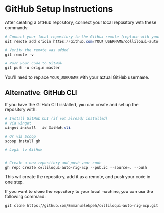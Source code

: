 # GitHub Setup Instructions

After creating a GitHub repository, connect your local repository with these commands:

```powershell
# Connect your local repository to the GitHub remote (replace with your GitHub username)
git remote add origin https://github.com/YOUR_USERNAME/colliloqui-auto-rig-mcp.git

# Verify the remote was added
git remote -v

# Push your code to GitHub
git push -u origin master
```

You'll need to replace `YOUR_USERNAME` with your actual GitHub username.

## Alternative: GitHub CLI

If you have the GitHub CLI installed, you can create and set up the repository with:

```powershell
# Install GitHub CLI (if not already installed)
# Via winget
winget install --id GitHub.cli

# Or via Scoop
scoop install gh

# Login to GitHub


# Create a new repository and push your code
gh repo create colliloqui-auto-rig-mcp --public --source=. --push
```

This will create the repository, add it as a remote, and push your code in one step. 

If you want to clone the repository to your local machine, you can use the following command:

```
git clone https://github.com/Emmanuelekpeh/colliloqui-auto-rig-mcp.git
``` 